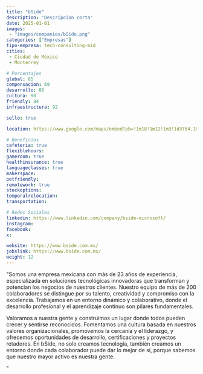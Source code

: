 ```yaml
---
title: "bSide"
description: "Descripcion corta"
date: 2025-01-01
images:
 - "images/companies/bSide.png"
categories: ["Empresas"]
tipo-empresa: tech-consulting-mid
cities: 
 - Ciudad de México
 - Monterrey

# Porcentajes  
global: 85
compensacion: 69
desarrollo: 86
cultura: 90
friendly: 84
infraestructura: 92 

sello: true

location: https://www.google.com/maps/embed?pb=!1m18!1m12!1m3!1d3764.10999447947!2d-99.19095412501497!3d19.36438938190053!2m3!1f0!2f0!3f0!3m2!1i1024!2i768!4f13.1!3m3!1m2!1s0x85d1ff8a3fcf5c01%3A0x54532990f905d7b4!2sbSide!5e0!3m2!1ses-419!2smx!4v1738013493174!5m2!1ses-419!2smx

# Beneficios
cafeteria: true
flexiblehours: 
gameroom: true
healthinsurance: true
languageclasses: true
makerspace: 
petfriendly: 
remotework: true
stockoptions: 
temporalrelocation: 
transportation: 

# Redes Sociales
linkedin: https://www.linkedin.com/company/bside-microsoft/
instagram: 
facebook: 
x: 

website: https://www.bside.com.mx/
jobslink: https://www.bside.com.mx/
weight: 12
---
```


"Somos una empresa mexicana con más de 23 años de experiencia, especializada en soluciones tecnológicas innovadoras que transforman y potencian los negocios de nuestros clientes. 
Nuestro equipo de más de 200 colaboradores se distingue por su talento, creatividad y compromiso con la excelencia. Trabajamos en un entorno dinámico y colaborativo, donde el desarrollo profesional y el aprendizaje continuo son pilares fundamentales.

Valoramos a nuestra gente y construimos un lugar donde todos pueden crecer y sentirse reconocidos. Fomentamos una cultura basada en nuestros valores organizacionales, promovemos la cercanía y el liderazgo, y ofrecemos oportunidades de desarrollo, certificaciones y proyectos retadores.
En bSide, no solo creamos tecnología, también creamos un entorno donde cada colaborador puede dar lo mejor de sí, porque sabemos que nuestro mayor activo es nuestra gente.


"
